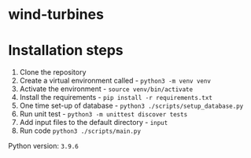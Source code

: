 # wind-turbines


# Installation steps

1. Clone the repository
2. Create a virtual environment called - `python3 -m venv venv`
3. Activate the environment - `source venv/bin/activate`
4. Install the requirements - `pip install -r requirements.txt`
5. One time set-up of database - `python3 ./scripts/setup_database.py`
6. Run unit test - `python3 -m unittest discover tests`
7. Add input files to the default directory - `input`
8. Run code `python3 ./scripts/main.py`

Python version: `3.9.6`
